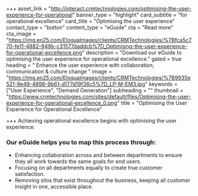 +++
asset_link = "http://interact.crmtechnologies.com/optimising-the-user-experience-for-operational"
banner_type = "highlight"
card_subtitle = "for operational excellence"
card_title = "Optimising the user experience"
contact_type = "button"
content_type = "eGuide"
cta = "Read more"
cta_image = "https://img.en25.com/EloquaImages/clients/CRMTechnologies/%7Bfca5c770-fe11-4882-949b-c31577daddcb%7D_Optimising-the-user-experience-for-operational-excellence.png"
description = "Download our eGuide to optimising the user experience for operational excellence."
gated = true
heading = " Enhance the user experience with collaboration, communication & culture change "
image = "https://img.en25.com/EloquaImages/clients/CRMTechnologies/%7B9935e521-9e49-4898-9b61-d177d19f36c5%7D_LP-M-EM3.jpg"
keywords = ["User Experience", "Demand Generation"]
subheading = ""
thumbnail = "https://www.crmtechnologies.com/sites/default/files/Optimising-the-user-experience-for-operational-excellence_0.png"
title = "Optimising the User Experience for Operational Excellence"

+++
Achieving operational excellence begins with optimising the user experience.

### Our eGuide helps you to map this process through: 

* Enhancing collaboration across and between departments to ensure they all work towards the same goals for end users.
* Focusing on all departments equally to create true customer satisfaction.
* Removing silos that exist throughout the business, keeping all customer insight in one, accessible place.
